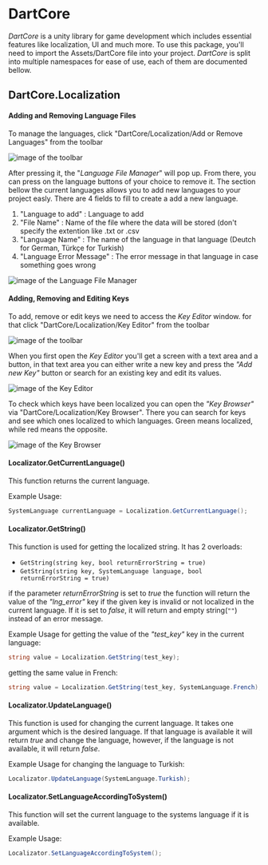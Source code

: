 # DartCore

*DartCore* is a unity library for game development which includes essential features like localization, UI and much more. To use this package, you'll need to import the Assets/DartCore file into your project.
*DartCore* is split into multiple namespaces for ease of use, each of them are documented bellow.

## DartCore.Localization


#### Adding and Removing Language Files
To manage the languages, click "DartCore/Localization/Add or Remove Languages" from the toolbar

![image of the toolbar](https://imgur.com/2Ou4wWZ.png) 

After pressing it, the "*Language File Manager*" will pop up. From there, you can press on the language buttons of your choice to remove it. The section bellow the current languages allows you to add new languages to your project easly. There are 4 fields to fill to create a add a new language.
1. "Language to add" : Language to add
2. "File Name" : Name of the file where the data will be stored (don't specify the extention like .txt or .csv
3. "Language Name" : The name of the language in that language (Deutch for German, Türkçe for Turkish)
4. "Language Error Message" : The error message in that language in case something goes wrong

![image of the Language File Manager](https://imgur.com/KXi8VY1.png)


#### Adding, Removing and Editing Keys
To add, remove or edit keys we need to access the *Key Editor* window. for that click "DartCore/Localization/Key Editor" from the toolbar

![image of the toolbar](https://imgur.com/2Ou4wWZ.png) 

When you first open the *Key Editor* you'll get a screen with a text area and a button, in that text area you can either write a new key and press the *"Add new Key"* button or search for an existing key and edit its values.

![image of the Key Editor](https://imgur.com/jVWKD0t.png)

To check which keys have been localized you can open the *"Key Browser"* via "DartCore/Localization/Key Browser". There you can search for keys and see which ones localized to which languages. Green means localized, while red means the opposite.

![image of the Key Browser](https://imgur.com/GYHeYpL.png)


#### Localizator.GetCurrentLanguage()
This function returns the current language.

Example Usage:
``` C#
SystemLanguage currentLanguage = Localization.GetCurrentLanguage();
```


#### Localizator.GetString()
This function is used for getting the localized string. It has 2 overloads:
- `GetString(string key, bool returnErrorString = true)`
- `GetString(string key, SystemLanguage language, bool returnErrorString = true)`

if the parameter *returnErrorString* is set to *true* the function will return the value of the *"lng_error"* key if the given key is invalid or not localized in the current language. If it is set to *false*, it will return and empty string(`""`) instead of an error message.

Example Usage for getting the value of the *"test_key"* key in the current language:
``` C#
string value = Localization.GetString(test_key);
```
getting the same value in French:
``` C#
string value = Localization.GetString(test_key, SystemLanguage.French);
```

#### Localizator.UpdateLanguage()
This function is used for changing the current language. It takes one argument which is the desired language. If that language is available it will return *true* and change the language, however, if the language is not available, it will return *false*.

Example Usage for changing the language to Turkish:
``` C#
Localizator.UpdateLanguage(SystemLanguage.Turkish);
```

#### Localizator.SetLanguageAccordingToSystem()
This function will set the current language to the systems language if it is available.

Example Usage:
``` C#
Localizator.SetLanguageAccordingToSystem();
```
